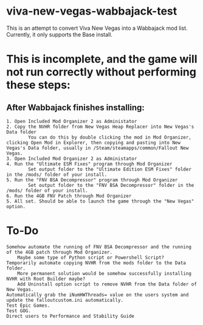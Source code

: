 # viva-new-vegas-wabbajack-test
This is an attempt to convert Viva New Vegas into a Wabbajack mod list. 
Currently, it only supports the Base install.

# This is incomplete, and the game will not run correctly without performing these steps:
## After Wabbajack finishes installing:
	1. Open Included Mod Organizer 2 as Administator
	2. Copy the NVHR folder from New Vegas Heap Replacer into New Vegas's Data folder
	        You can do this by double clicking the mod in Mod Organizer, clicking Open Mod in Explorer, then copying and pasting into New Vegas's Data folder, usually in /Steam/steamapps/common/Fallout New Vegas. 
	3. Open Included Mod Organizer 2 as Administator
	4. Run the "Ultimate ESM Fixes" program through Mod Organizer
	    	Set output folder to the "Ultimate Edition ESM Fixes" folder in the /mods/ folder of your install.
	5. Run the "FNV BSA Decompressor" program through Mod Organizer
	    	Set output folder to the "FNV BSA Decompressor" folder in the /mods/ folder of your install.
	6. Run the 4GB FNV Patch through Mod Organizer
	5. All set. Should be able to launch the game through the "New Vegas" option. 


# To-Do
	Somehow automate the running of FNV BSA Decompressor and the running of the 4GB patch through Mod Organizer. 
	    Maybe some type of Python script or Powershell Script?
	Temporarily automate copying NVHR from the mods folder to the Data folder. 
		More permanent solution would be somehow successfully installing NVHR with Root Builder maybe?
	    Add Uninstall option script to remove NVHR from the Data folder of New Vegas.
	Automatically grab the iNumHWThreads= value on the users system and update the falloutcustom.ini automatically.
	Test Epic Games.
	Test GOG.
	Direct users to Performance and Stability Guide
	



